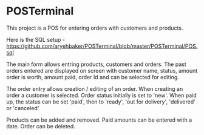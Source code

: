 # POSTerminal

This project is a POS for entering orders with customers and products.

Here is the SQL setup - https://github.com/aryehbaker/POSTerminal/blob/master/POSTerminal/POS.sql

The main form allows entring products, customers and orders. The past orders entered are displayed on screen with customer name, status, amount order is worth, amount paid, order Id and can be selected for editing.

The order entry allows creation / editing of an order. When creating an order a customer is selected. Order status initially is set to  'new'. When paid up, the status can be set 'paid', then to 'ready', 'out for delivery', 'delivered' or 'canceled'

Products can be added and removed. Paid amounts can be entered with a date. Order can be deleted.
